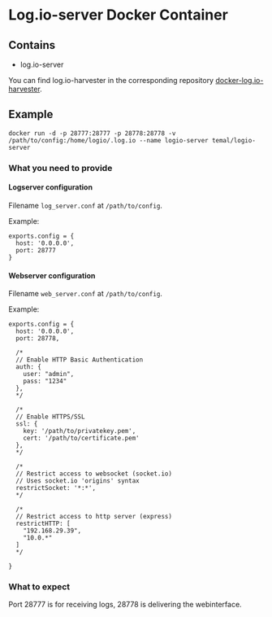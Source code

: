 # Log.io-server Docker Container

## Contains
- log.io-server

You can find log.io-harvester in the corresponding repository [docker-log.io-harvester](https://github.com/temal-/docker-log.io-harvester).

## Example

```
docker run -d -p 28777:28777 -p 28778:28778 -v /path/to/config:/home/logio/.log.io --name logio-server temal/logio-server
```

### What you need to provide
#### Logserver configuration
Filename `log_server.conf` at `/path/to/config`.

Example:
```
exports.config = {
  host: '0.0.0.0',
  port: 28777
}
````

#### Webserver configuration
Filename `web_server.conf` at `/path/to/config`.

Example:
```
exports.config = {
  host: '0.0.0.0',
  port: 28778,

  /* 
  // Enable HTTP Basic Authentication
  auth: {
    user: "admin",
    pass: "1234"
  },
  */

  /* 
  // Enable HTTPS/SSL
  ssl: {
    key: '/path/to/privatekey.pem',
    cert: '/path/to/certificate.pem'
  },
  */

  /*
  // Restrict access to websocket (socket.io)
  // Uses socket.io 'origins' syntax
  restrictSocket: '*:*',
  */

  /*
  // Restrict access to http server (express)
  restrictHTTP: [
    "192.168.29.39",
    "10.0.*"
  ]
  */

}
```

### What to expect
Port 28777 is for receiving logs, 28778 is delivering the webinterface.

